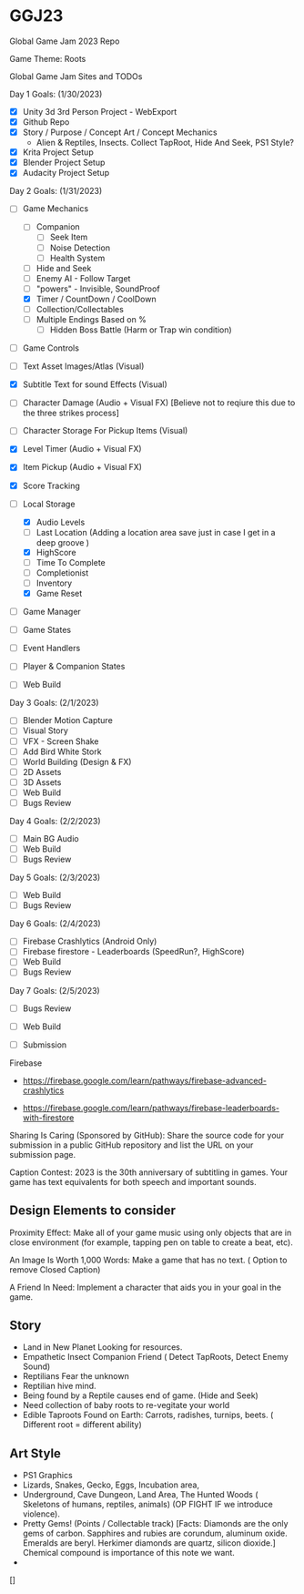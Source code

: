 # GGJ23
Global Game Jam 2023 Repo

Game Theme: Roots

Global Game Jam Sites and TODOs

Day 1 Goals: (1/30/2023)
- [X] Unity 3d 3rd Person Project - WebExport
- [X] Github Repo
- [X] Story / Purpose / Concept Art / Concept Mechanics
    - Alien & Reptiles, Insects. Collect TapRoot, Hide And Seek, PS1 Style? 
- [X] Krita Project Setup
- [X] Blender Project Setup
- [X] Audacity Project Setup

Day 2 Goals: (1/31/2023)
- [ ] Game Mechanics
    - [ ] Companion 
        - [ ] Seek Item
        - [ ] Noise Detection
        - [ ] Health System
     - [ ] Hide and Seek
     - [ ] Enemy AI - Follow Target
     - [ ] "powers" - Invisible, SoundProof 
     - [X] Timer / CountDown / CoolDown
     - [ ] Collection/Collectables
     - [ ] Multiple Endings Based on %
       - [ ] Hidden Boss Battle (Harm or Trap win condition)
- [ ] Game Controls
- [ ] Text Asset Images/Atlas (Visual)
- [X] Subtitle Text for sound Effects (Visual)
- [ ] Character Damage (Audio + Visual FX) [Believe not to reqiure this due to the three strikes process]
- [ ] Character Storage For Pickup Items (Visual)
- [X] Level Timer (Audio + Visual FX)
- [X] Item Pickup (Audio + Visual FX)
- [X] Score Tracking
- [ ] Local Storage 
    - [X] Audio Levels
    - [ ] Last Location (Adding a location area save just in case I get in a deep groove )
    - [X] HighScore
    - [ ] Time To Complete
    - [ ] Completionist
    - [ ] Inventory
    - [X] Game Reset   
- [ ] Game Manager
 - [ ] Game States 
 - [ ] Event Handlers
- [ ] Player & Companion States
- [ ] Web Build


Day 3 Goals: (2/1/2023)
- [ ] Blender Motion Capture
- [ ] Visual Story
- [ ] VFX - Screen Shake
- [ ] Add Bird White Stork
- [ ] World Building (Design & FX)
- [ ] 2D Assets
- [ ] 3D Assets
- [ ] Web Build
- [ ] Bugs Review

Day 4 Goals: (2/2/2023)
- [ ] Main BG Audio
- [ ] Web Build
- [ ] Bugs Review

Day 5 Goals: (2/3/2023)
- [ ] Web Build
- [ ] Bugs Review

Day 6 Goals: (2/4/2023)
- [ ] Firebase Crashlytics (Android Only)
- [ ] Firebase firestore - Leaderboards (SpeedRun?, HighScore)
- [ ] Web Build
- [ ] Bugs Review

Day 7 Goals: (2/5/2023)
- [ ] Bugs Review
- [ ] Web Build
- [ ] Submission


Firebase
- https://firebase.google.com/learn/pathways/firebase-advanced-crashlytics

- https://firebase.google.com/learn/pathways/firebase-leaderboards-with-firestore

Sharing Is Caring (Sponsored by GitHub): Share the source code for your submission in a public GitHub repository and list the URL on your submission page.

Caption Contest: 2023 is the 30th anniversary of subtitling in games. Your game has text equivalents for both speech and important sounds.

## Design Elements to consider

Proximity Effect: Make all of your game music using only objects that are in close environment (for example, tapping pen on table to create a beat, etc).

An Image Is Worth 1,000 Words: Make a game that has no text. ( Option to remove Closed Caption)

A Friend In Need: Implement a character that aids you in your goal in the game. 


## Story
- Land in New Planet Looking for resources.
- Empathetic Insect Companion Friend ( Detect TapRoots, Detect Enemy Sound)
- Reptilians Fear the unknown
- Reptilian hive mind. 
- Being found by a Reptile causes end of game. (Hide and Seek)
- Need collection of baby roots to re-vegitate your world
 - Edible Taproots Found on Earth: Carrots, radishes, turnips, beets. ( Different root = different ability)

## Art Style 
- PS1 Graphics
- Lizards, Snakes, Gecko, Eggs, Incubation area, 
- Underground, Cave Dungeon, Land Area, The Hunted Woods ( Skeletons of humans, reptiles, animals) (OP FIGHT IF we introduce violence).
- Pretty Gems! (Points / Collectable track) [Facts: Diamonds are the only gems of carbon. Sapphires and rubies are corundum, aluminum oxide. Emeralds are beryl. Herkimer diamonds are quartz, silicon dioxide.] Chemical compound is importance of this note we want. 
- 


[]